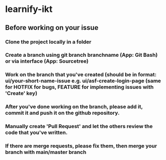 # learnify-ikt

## Before working on your issue

### Clone the project locally in a folder

### Create a branch using git branch branchname (App: Git Bash) or via interface (App: Sourcetree)

### Work on the branch that you've created (should be in format: ui/your-short-name-issue e.g. ui/asf-create-login-page (same for HOTFIX for bugs, FEATURE for implementing issues with 'Create' key)

### After you've done working on the branch, please add it, commit it and push it on the github repository.

### Manually create 'Pull Request' and let the others review the code that you've written.

### If there are merge requests, please fix them, then merge your branch with main/master branch
